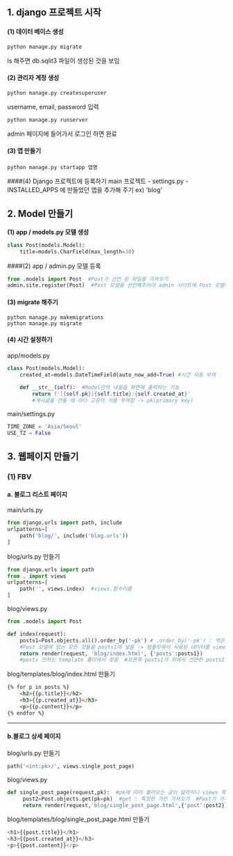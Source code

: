 ## 1. django 프로젝트 시작
#### (1) 데이터 베이스 생성
```
python manage.py migrate
```
ls 해주면 db.sqlit3 파일이 생성된 것을 보임

#### (2) 관리자 계정 생성
```
python manage.py createsuperuser
```
username, email, password 입력
```
python manage.py runserver
```
admin 페이지에 들어가서 로그인 하면 완료

#### (3) 앱 만들기
```
python manage.py startapp 앱명
```

####(4) Django 프로젝트에 등록하기
main 프로젝트 - settings.py - INSTALLED_APPS 에 만들었던 앱을 추가해 주기
ex) 'blog'

## 2. Model 만들기
**(1) app / models.py 모델 생성**
```py
class Post(models.Model):
    title=models.CharField(max_length=30)
```
####(2) app / admin.py 모델 등록
```py
from .models import Post  #Post가 선언 된 파일을 가져오기
admin.site.register(Post)  #Post 모델을 선언해주어야 admin 사이트에 Post 모델이 등록됨
```
#### (3) migrate 해주기 
```commandline
python manage.py makemigrations
python manage.py migrate
```
#### (4) 시간 설정하기
app/models.py
```py
class Post(models.Model):
    created_at=models.DateTimeField(auto_now_add=True) #시간 자동 부여
    
    def __str__(self):  #Model안의 내용을 화면에 출력하는 기능
        return f'[{self.pk}]{self.title}:{self.created_at}'  
        #게시글을 만들 때 마다 고유의 키를 부여함 -> pk(primary key)
```
main/settings.py
```py
TIME_ZONE = 'Asia/Seoul'
USE_TZ = False
```

## 3. 웹페이지 만들기
### (1) FBV
#### a. 블로그 리스트 페이지

main/urls.py
```python
from django.urls import path, include 
urlpatterns=[
    path('blog/', include('blog.urls'))
]
```
blog/urls.py 만들기
```python
from django.urls import path
from . import views
urlpatterns=[
    path('', views.index)  #views.함수이름
]
```

blog/views.py
```python
from .models import Post

def index(request):
    posts1=Post.objects.all().order_by('-pk') # .order_by('-pk') : 역순으로 
    #Post 모델에 있는 모든 것들을 posts1에 넣음 -> 템플릿에서 사용된 데이터를 views에서 준비
    return render(request, 'blog/index.html', {'posts':posts1})
    #posts 인자는 template 폴더에서 찾음  #오른쪽 posts1가 위에서 선언한 posts1
```

blog/templates/blog/index.html 만들기
```html
{% for p in posts %}
    <h2>{{p.title}}</h2>
    <h3>{{p.created_at}}</h3>
    <p>{{p.content}}</p>
{% endfor %}
```

---
#### b.블로그 상세 페이지
blog/urls.py 만들기
```python
path('<int:pk>/', views.single_post_page)
```

blog/views.py
```python
def single_post_page(request,pk):  #pk에 따라 불러오는 글이 달라지니 views 쪽에 pk도 전달해야 함
     post2=Post.objects.get(pk=pk)  #get : 특정한 거만 가져오기  #Post가 가지고 있는 필드 이름=위에서 받은 인자
     return render(request,'blog/single_post_page.html',{'post':post2})
```

blog/templates/blog/single_post_page.html 만들기
```python
<h1>{{post.title}}</h1>
<h3>{{post.created_at}}</h3>
<p>{{post.content}}</p>
```